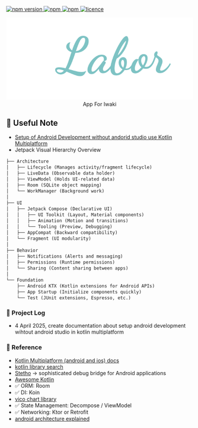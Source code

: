 <p>
  <a href="">
    <img alt="npm version" src="https://badgen.net/github/commits/ahsanu123/labor/">
  </a>
  <a href="">
    <img alt="npm" src="https://badgen.net/github/contributors/ahsanu123/labor/">
  </a>
  <a href="">
    <img alt="npm" src="https://badgen.net/github/branches/ahsanu123/labor/">
  </a>
  <a href="https://github.com/ahsanu123/labor/blob/main/LICENSE">
    <img alt="licence" src="https://badgen.net/github/license/ahsanu123/labor/">
  </a>
</p>

<p align="center">
  <img src="./labor-logo.svg" style="width: 900px;  "/> <br/>
   App For Iwaki
</p> 

## 🚀 Useful Note 

- [Setup of Android Development without andorid studio use Kotlin Multiplatform](./Env_Setup.md)
- Jetpack Visual Hierarchy Overview

```shell
├── Architecture
│   ├── Lifecycle (Manages activity/fragment lifecycle)
│   ├── LiveData (Observable data holder)
│   ├── ViewModel (Holds UI-related data)
│   ├── Room (SQLite object mapping)
│   └── WorkManager (Background work)
│
├── UI
│   ├── Jetpack Compose (Declarative UI)
│   │   ├── UI Toolkit (Layout, Material components)
│   │   ├── Animation (Motion and transitions)
│   │   └── Tooling (Preview, Debugging)
│   ├── AppCompat (Backward compatibility)
│   └── Fragment (UI modularity)
│
├── Behavior
│   ├── Notifications (Alerts and messaging)
│   ├── Permissions (Runtime permissions)
│   └── Sharing (Content sharing between apps)
│
└── Foundation
    ├── Android KTX (Kotlin extensions for Android APIs)
    ├── App Startup (Initialize components quickly)
    └── Test (JUnit extensions, Espresso, etc.)
```

### 🍎 Project Log

- 4 April 2025, create documentation about setup android development wihtout android studio in kotlin multiplatform

### 🌼 Reference 
- [Kotlin Multiplatform (android and ios) docs](https://www.jetbrains.com/help/kotlin-multiplatform-dev/multiplatform-create-first-app.html)
- [kotlin library search](https://klibs.io/)
- [Stetho](http://facebook.github.io/stetho/) -> sophisticated debug bridge for Android applications
- [Awesome Kotlin](https://kotlin.link/)
- ✅ ORM: Room
- ✅ DI: Koin
- [vico chart library](https://www.patrykandpatrick.com/vico/guide/stable)
- ✅ State Management: Decompose / ViewModel
- ✅ Networking: Ktor or Retrofit
- [android architecture explained](https://medium.com/@pinarkocak/mvc-mvp-and-mvvm-design-patterns-82317d6efeac)
